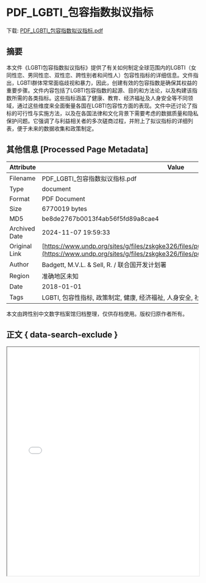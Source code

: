 # PDF_LGBTI_包容指数拟议指标

<!-- tcd_download_link -->
下载: <a href="../PDF_LGBTI_包容指数拟议指标.pdf" download>PDF_LGBTI_包容指数拟议指标.pdf</a>
<!-- tcd_download_link_end -->

## 摘要

<!-- tcd_abstract -->
本文件《LGBTI包容指数拟议指标》提供了有关如何制定全球范围内的LGBTI（女同性恋、男同性恋、双性恋、跨性别者和间性人）包容性指标的详细信息。文件指出，LGBTI群体常常面临歧视和暴力，因此，创建有效的包容指数是确保其权益的重要步骤。文件内容包括了LGBTI包容指数的起源、目的和方法论，以及构建该指数所需的各类指标。这些指标涵盖了健康、教育、经济福祉及人身安全等不同领域，通过这些维度来全面衡量各国在LGBTI包容性方面的表现。文件中还讨论了指标的可行性与实施方法，以及在各国法律和文化背景下需要考虑的数据质量和隐私保护问题。它强调了与利益相关者的多次磋商过程，并附上了拟议指标的详细列表，便于未来的数据收集和政策制定。

<!-- tcd_abstract_end -->

## 其他信息 [Processed Page Metadata]

| Attribute       | Value                                  |
|-----------------|----------------------------------------|
| Filename        | PDF_LGBTI_包容指数拟议指标.pdf                             |
| Type            | document                                 |
| Format          | PDF Document                               |
| Size            | 6770019 bytes                           |
| MD5             | be8de2767b0013f4ab56f5fd89a8cae4                                  |
| Archived Date   | 2024-11-07 19:59:33                             |
| Original Link   | [https://www.undp.org/sites/g/files/zskgke326/files/publications/CHINESE_LGBTI_index.pdf](https://www.undp.org/sites/g/files/zskgke326/files/publications/CHINESE_LGBTI_index.pdf)                         |
| Author          | Badgett, M.V.L. & Sell, R. / 联合国开发计划署                               |
| Region          | 准确地区未知                               |
| Date            | 2018-01-01                                 |
| Tags            | LGBTI, 包容性指标, 政策制定, 健康, 经济福祉, 人身安全, 社会歧视, 数据收集                                 |

本文由跨性别中文数字档案馆归档整理，仅供存档使用。版权归原作者所有。


## 正文 { data-search-exclude }

<!-- tcd_main_text -->
<iframe src="../PDF_LGBTI_包容指数拟议指标.pdf" width="100%" height="600px">
    <p>无法显示PDF，请下载查看。</p>
</iframe>
<!-- tcd_main_text_end -->


